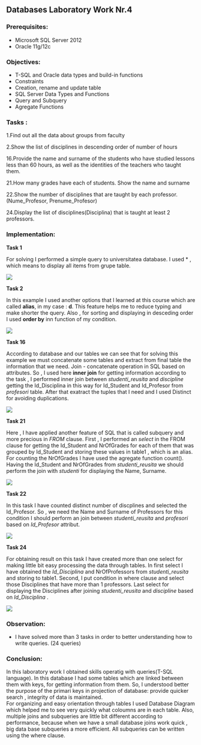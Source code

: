 ## Databases Laboratory Work Nr.4


### Prerequisites:
  - Microsoft SQL Server 2012
  - Oracle 11g/12c

### Objectives:
  - T-SQL and Oracle data types and build-in functions
  - Constraints
  - Creation, rename and update table
  - SQL Server Data Types and Functions
  - Query and Subquery
  - Agregate Functions
  
  
### Tasks : 

1.Find out all the data about groups from faculty  

2.Show the list of disciplines in descending order of number of hours  

16.Provide the name and surname of the students who have studied lessons less than 60 hours,
as well as the identities of the teachers who taught them.

21.How many grades have each of students. Show the name and surname 

22.Show the number of disciplines that are taught by each professor. (Nume_Profesor, Prenume_Profesor) 

24.Display the list of disciplines(Disciplina) that is taught at least 2 professors. 

### Implementation:
**Task 1**  

For solving I performed a simple query to universitatea database. I used * , which means to display all items from grupe table. 

![](https://github.com/bacal-t/BD-labs/blob/master/Laboratory_Work_N4/Screens/Ex1.PNG) 

**Task 2** 

In this example I used another options that I learned at this course which are called **alias**, in my case : **d**.
This feature helps me to reduce typing and make shorter the query. 
Also , for sorting and displaying in desceding order I used **order by** inn function of my condition. 

![](https://github.com/bacal-t/BD-labs/blob/master/Laboratory_Work_N4/Screens/Ex2.PNG) 

**Task 16**

According to database and our tables we can see that for solving this example we must concatenate some tables and extract from final
table the information that we need. 
Join - concatenate operation in SQL based on attributes. So , I used here **inner join** for getting information according to the task ,
I performed inner join between *studenti_reusita* and *discipline* getting the Id_Disciplina in this way for Id_Student and Id_Profesor 
from *profesori* table. After that exatract the tuples that I need and I used Distinct for avoiding duplications.

![](https://github.com/bacal-t/BD-labs/blob/master/Laboratory_Work_N4/Screens/Ex16.PNG) 

**Task 21**

Here , I have applied another feature of SQL that is called subquery and more precious in *FROM* clause. First , I performed an *select*
in the FROM clause for getting the  Id_Student and NrOfGrades for each of them that was grouped by Id_Student and storing these values in table1 , which is an alias. For counting the NrOfGrades I have used the agregate function count().
Having the Id_Student and NrOfGrades from *studenti_reusita* we should perform the join with *studenti* for displaying the Name, Surname. 

![](https://github.com/bacal-t/BD-labs/blob/master/Laboratory_Work_N4/Screens/Ex21.PNG) 

**Task 22**

In this task I have counted distinct number of discplines and selected the Id_Profesor. So , we need the Name and Surname of Professors
for this condition I should perform an join between *studenti_reusita* and *profesori* based on *Id_Profesor* attribut.

![](https://github.com/bacal-t/BD-labs/blob/master/Laboratory_Work_N4/Screens/Ex.22.PNG) 

**Task 24**

For obtaining result on this task I have created more than one select for making little bit easy processing the data through tables. 
In first select I have obtained the *Id_Disciplina* and NrOfProfessors from *studenti_reusita* and storing to table1. Second, I put 
condition in where clause and select those Disciplines that have more than 1 professors. Last select for displaying the Disciplines
after joining *studenti_reusita* and *discipline* based on *Id_Disciplina* .

![](https://github.com/bacal-t/BD-labs/blob/master/Laboratory_Work_N4/Screens/Ex.24.PNG) 

### Observation:
 - I have solved more than 3 tasks in order to better understanding how to write queries. (24 queries)

### Conclusion: 
   In this laboratory work I obtained skills operatig with queries(T-SQL language). In this database I had some tables which are linked between them with
keys, for getting information from them. So, I understood better the purpose of the primari keys in projection of database: provide quicker search , integrity of data is maintained.  
For organizing and easy orientation through tables I used Database Diagram which helped me to see very quickly what coloumns are in  each table. Also, multiple joins and subqueries are little bit different according to performance, because when we have a small database joins work quick , big data base subqueries a more efficient. All subqueries can be written using the where clause.
